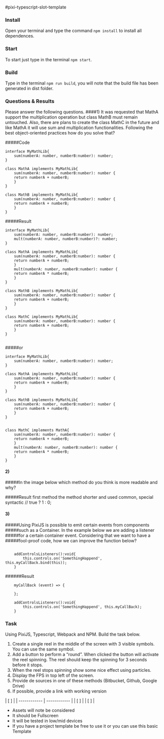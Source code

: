 #pixi-typescript-slot-template

### Install
Open your terminal and type the command `npm install` to install all dependences.

### Start 
To start just type in the terminal `npm start`.

### Build 
Type in the terminal `npm run build`, you will note that the build file has been generated in dist folder.



### Questions & Results

Please answer the following questions.
####1) It was requested that MathA support the multiplication
operation but class MathB must remain untouched. Also, there
are plans to create the class MathC in the future and like MathA
it will use sum and multiplication functionalities. Following the
best object-oriented practices how do you solve that?

#####Code

```code
interface MyMathLib{
	sum(numberA: number, numberB:number): number;
}

class MathA implements MyMathLib{
	sum(numberA: number, numberB:number): number {
	return numberA + numberB;
	}
}

class MathB implements MyMathLib{
	sum(numberA: number, numberB:number): number {
	return numberA + numberB;
	}
}

```

#####Result

```code
interface MyMathLib{
	sum(numberA: number, numberB:number): number;
	mult(numberA: number, numberB:number)?: number;
}

class MathA implements MyMathLib{
	sum(numberA: number, numberB:number): number {
	return numberA + numberB;
	}
	mult(numberA: number, numberB:number): number {
	return numberA * numberB;
	}
}

class MathB implements MyMathLib{
	sum(numberA: number, numberB:number): number {
	return numberA + numberB;
	}
}

class MathC implements MyMathLib{
	sum(numberA: number, numberB:number): number {
	return numberA + numberB;
	}
}


```
#####or
```code
interface MyMathLib{
	sum(numberA: number, numberB:number): number;
}

class MathA implements MyMathLib{
	sum(numberA: number, numberB:number): number {
	return numberA + numberB;
	}
}

class MathB implements MyMathLib{
	sum(numberA: number, numberB:number): number {
	return numberA + numberB;
	}
}


class MathC implements MathA{
	sum(numberA: number, numberB:number): number {
	return numberA + numberB;
	}
    mult(numberA: number, numberB:number): number {
	return numberA * numberB;
	}
}

```

#### 2) 
#####In the image below which method do you think is more readable and why?

#####Result
first method
the method shorter and used common, special syntactic // true ? 1 : 0;

#### 3)
#####Using PixiJS is possible to emit certain events from components
#####such as a Container. In the example below we are adding a listener
#####for a certain container event. Considering that we want to have a
#####fool-proof code, how we can improve the function below?
```example code

    addControlsListeners():void{
        this.controls.on('SomethingHappend', this.myCallBack.bind(this));
    }
```

######Result
```result code
    myCallBack (event) => {

    };

    addControlsListeners():void{
        this.controls.on('SomethingHappend', this.myCallBack);
    }
```


### **Task**

Using PixiJS, Typescript, Webpack and NPM. Build the task below.
1. Create a single reel in the middle of the screen with 3 visible
symbols. You can use the same symbol.
2. Add a button to perform a “round”. When clicked the button
will activate the reel spinning. The reel should keep the
spinning for 3 seconds before it stops.
3. When the reel stops spinning show some nice effect using
particles.
4. Display the FPS in top left of the screen.
5. Provide de sources in one of these methods (Bitbucket,
Github, Google Drive)
6. If possible, provide a link with working version

| [ ]  | 
| ------------ | ------------ |
| [ ]  | 
| [ ]  | 

- Assets will note be considered
-  It should be Fullscreen
-  It will be tested in low/mid devices
-  If you have a project template be free to use it or you can use this basic Template

